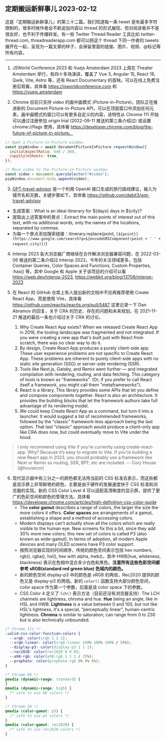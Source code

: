 ## 定期搬运新鲜事儿 2023-02-12

这是『定期搬运新鲜事儿』的第三十二篇。我们知道每一条 tweet 是有最多字符限制的，很多时候作者会不断追加内容以 thread 的形式展现，但对阅读者并不是很友好，也不利于传播转发。有一些 Twitter Thread Reader 工具比如 twitter-thread.com, threadreaderapp.com 都可以把这个 thread 下同一作者的 tweets 展开在一起，呈现为一篇文章的样子，会保留里面的链接、图片、视频、@标记等所有内容。

---

1. JSWorld Conference 2023 和 Vuejs Amsterdam 2023 上周在 Theater Amsterdam 举行，有四十多场演讲，覆盖了 Vue 3, Angular 15, React 18, Qwik, Vite, Astro 等，还有 React Documentary 的首映。可以在线上免费注册后观看，具体看 https://jsworldconference.com 和 https://vuejs.amsterdam

2. Chrome 目前只支持 video 的画中画模式 (Picture-in-Picture)，团队正在推进新的 Document Picture-in-Picture API，可以在顶层窗口中添加任何元素，画中画模式的窗口可以有更多自定义的内容，该特性从 Chrome 111 开始可以通过注册参加 origin trial (2022-09-11 推送的第三条介绍过) 或设置 chrome://flags 使用，具体看 https://developer.chrome.com/blog/the-future-of-picture-in-picture。

```js
// Open a Picture-in-Picture window.
const pipWindow = await documentPictureInPicture.requestWindow({
  initialAspectRatio: 640 / 360,
  copyStyleSheets: true,
});

// Move video to the Picture-in-Picture window.
const video = document.querySelector("#video");
pipWindow.document.body.append(video);
```

3. [GPT-travel-advisor](https://gpt-travel-advisor.vercel.app) 是一个利用 OpenAI 接口生成的旅行路线建议，输入为城市名和天数，关键步骤如下，具体看 https://github.com/dabit3/gpt-travel-advisor

- 生成答案：What is an ideal itinerary for ${days} days in ${city}?
- 提取出上述答案中的景点：Extract the main points of interest out of this text, with no additional words, only the names of the locations, separated by commas.
- 为每一个景点添加搜索链接：itinerary.replace(point, `[${point}](https://www.google.com/search?q=${encodeURIComponent(point + ' ' + request.city)})`)

4. Interop 2023 各大浏览器厂商继续在合作解决浏览器兼容问题，在 2022-03-06 推送的第二条介绍过 Interop 2022。今年的关注领域更多，包括 Container Queries, Color Spaces and Functions, Custom Properties, :has() 等，其中 Google 和 Apple 关于该项目的介绍可以看 https://web.dev/interop-2023, https://webkit.org/blog/13706/interop-2023

5. 在 React 的 GitHub 仓库上有人提出新的文档中不应再推荐使用 Create React App，而是使用 Vite，具体看 https://github.com/reactjs/reactjs.org/pull/5487 这里记录一下 Dan Abramov 的回复，关于 CRA 的历史、存在的问题和未来规划。在 2021-11-21 推送的最后一条也介绍过关于 CRA 的讨论。
   1. Why Create React App exists? When we released Create React App in 2016, the tooling landscape was fragmented and not integrated. If you were creating a new app that's built just with React from scratch, there was no clear way to do it.
   2. By design, Create React App produces a purely client-side app. These user experience problems are not specific to Create React App. These problems are inherent to purely client-side apps with no static site generation (SSG) or server-side rendering (SSR).
   3. Tools like Next.js, Gatsby, and Remix went further — and integrated compilation with rendering, routing, and data fetching. This category of tools is known as "frameworks". (Or, if you prefer to call React itself a framework, you might call them "metaframeworks").
   4. React is a library. This library provides some APIs that let you define and compose components together. React is also an architecture. It provides the building blocks that let the framework authors take full advantage of its rendering model.
   5. We could keep Create React App as a command, but turn it into a launcher. It would suggest a list of recommended frameworks, followed by the "classic" framework-less approach being the last option. That last "classic" approach would produce a client-only app like CRA does now, but could eventually move to Vite under the hood.

> I only recommend using Vite if you’re currently using create-react-app. Why? Because it’s easy to migrate to Vite. If you’re building a new React app in 2023, you should probably use a framework like Next or Remix so routing, SSR, BFF, etc are included.  -- Cory House (@housecor)

6. 现代显示器中有三分之一的颜色都无法用当前的 CSS 标准去表示，而这些都是显示屏上非常鲜艳的颜色，主要是由于硬件的发展速度快于 CSS 标准和浏览器的实现。新的 CSS Color Level 4 可以适配高清晰度的显示屏，提供了更广的色彩空间和颜色的管理方法。具体看 https://developer.chrome.com/articles/high-definition-css-color-guide
   - The **color gamut** describes a range of colors, the larger the size the more colors it offers. **Color spaces** are arrangements of a gamut, establishing a shape and a method of accessing colors.
   - Modern displays can’t actually show all the colors which are really visible to the human eye. New screens fix this a bit, since they add 30% more new colors; this new set of colors is called P3 (also known as wide-gamut). In terms of adoption, all modern Apple devices and many OLED screens have P3 color support.
   - 按照浏览器实现的时间顺序，传统的颜色空间表示包括 hex numbers, rgb(), rgba(), hsl(), hex with alpha, hwb()，其中 HWB(hue, whiteness, blackness) 表示在色相中混合多少白色和黑色。**注意所有这些色彩空间都参考 sRGB(standard red green blue) 色域内的颜色。**
   - 新的颜色空间 display-p3 中的颜色是 sRGB 的两倍，Rec2020 提供的颜色又是 display-p3 的两倍。新的 `color()` 函数支持大部分颜色空间，color space 作为第一个参数，后面是该 color space 下的参数。
   - CSS Color 4 定义了 `lch()` 表示方法（目前还没有浏览器支持）The LCH channels are lightness, chroma and hue. **Hue** being an angle, like in HSL and HWB. **Lightness** is a value between 0 and 100, but not like HSL's lightness, it's a special, “perceptually linear”, human-centric lightness. **Chroma** is similar to saturation; can range from 0 to 230 but is also technically unbounded.

  ```css
  /* Chrome 111 */
  .valid-css-color-function-colors {
    --srgb: color(srgb 1 1 1);
    --srgb-linear: color(srgb-linear 100% 100% 100% / 50%);
    --display-p3: color(display-p3 1 1 1);
    --rec2020: color(rec2020 0 0 0);
    --a98-rgb: color(a98-rgb 1 1 1 / 25%);
    --prophoto: color(prophoto-rgb 0% 0% 0%);
  }

  /* Chrome 98 */
  @media (dynamic-range: standard) {
  }
  @media (dynamic-range: high) {
    /* safe to use HD colors */
  }

  /* Chrome 58 */
  @media (color-gamut: p3) {
    /* safe to use p3 colors */
  }
  @media (color-gamut: rec2020) {
    /* safe to use rec2020 colors */
  }
  ```
